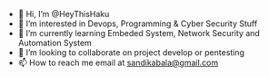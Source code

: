 - 👋 Hi, I’m @HeyThisHaku
- 👀 I’m interested in Devops, Programming & Cyber Security Stuff
- 🌱 I’m currently learning Embeded System, Network Security and Automation System
- 💞️ I’m looking to collaborate on project develop or pentesting
- 📫 How to reach me email at sandikabala@gmail.com

